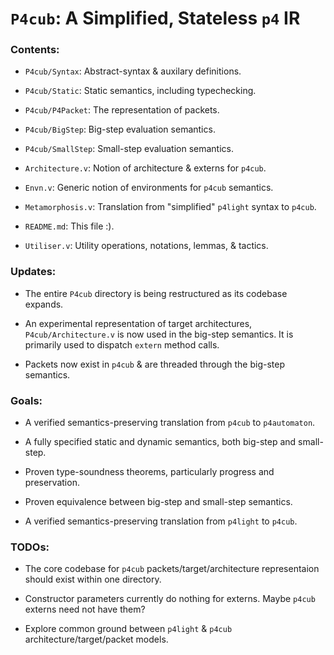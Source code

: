 # `P4cub`: A Simplified, Stateless `p4` IR

### Contents:

- `P4cub/Syntax`: Abstract-syntax & auxilary definitions.

- `P4cub/Static`: Static semantics, including typechecking.

- `P4cub/P4Packet`: The representation of packets.

- `P4cub/BigStep`: Big-step evaluation semantics.

- `P4cub/SmallStep`: Small-step evaluation semantics.

- `Architecture.v`: Notion of architecture & externs for `p4cub`.

- `Envn.v`: Generic notion of environments for `p4cub` semantics.

- `Metamorphosis.v`: Translation from "simplified" `p4light` syntax to `p4cub`.

- `README.md`: This file :).

- `Utiliser.v`: Utility operations, notations, lemmas, & tactics.

### Updates:

- The entire `P4cub` directory is being restructured as its codebase expands.

- An experimental representation of target architectures, `P4cub/Architecture.v` is now used in the big-step semantics. It is primarily used to dispatch `extern` method calls.

- Packets now exist in `p4cub` & are threaded through the big-step semantics.

### Goals:

- A verified semantics-preserving translation from `p4cub` to `p4automaton`.

- A fully specified static and dynamic semantics, both big-step and small-step.

- Proven type-soundness theorems, particularly progress and preservation.

- Proven equivalence between big-step and small-step semantics.

- A verified semantics-preserving translation from `p4light` to `p4cub`.

### TODOs:

- The core codebase for `p4cub` packets/target/architecture representaion should exist within one directory.

- Constructor parameters currently do nothing for externs. Maybe `p4cub` externs need not have them?

- Explore common ground between `p4light` & `p4cub` architecture/target/packet models.
